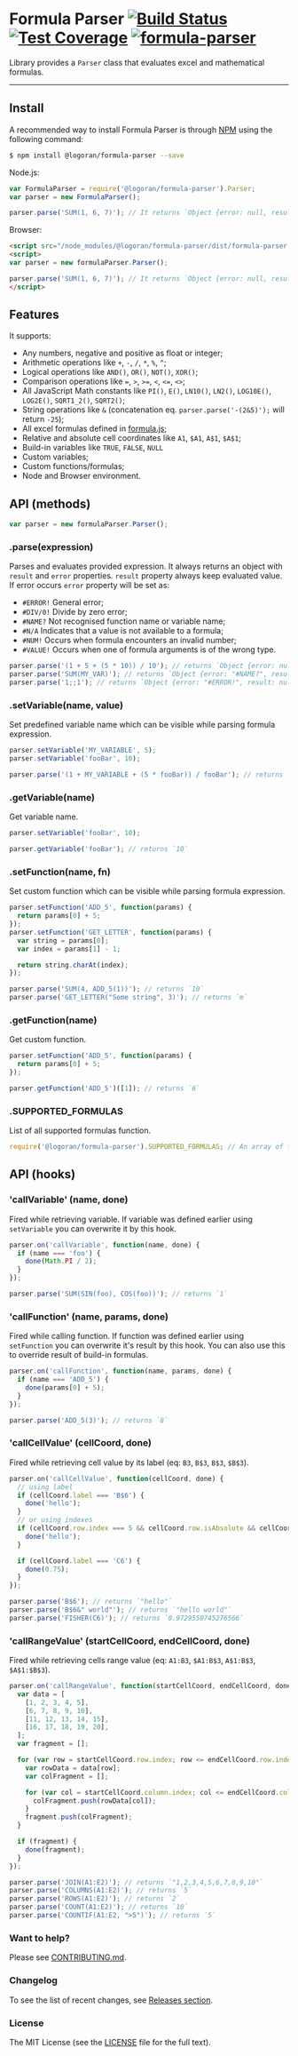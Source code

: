 Formula Parser [![Build Status](https://travis-ci.org/yujunlong2000/formula-parser.png?branch=master)](https://travis-ci.org/yujunlong2000/formula-parser) [![Test Coverage](https://codeclimate.com/github/yujunlong2000/formula-parser/badges/coverage.svg)](https://codeclimate.com/github/yujunlong2000/formula-parser/coverage) [![formula-parser](https://img.shields.io/npm/v/formula-parser.svg)](https://www.npmjs.com/package/@logoran/formula-parser)
==========
Library provides a `Parser` class that evaluates excel and mathematical formulas.

- - -

## Install

A recommended way to install Formula Parser is through [NPM](https://www.npmjs.com/) using the following command:

```sh
$ npm install @logoran/formula-parser --save
```

Node.js:
```js
var FormulaParser = require('@logoran/formula-parser').Parser;
var parser = new FormulaParser();

parser.parse('SUM(1, 6, 7)'); // It returns `Object {error: null, result: 14}`
```

Browser:
```html
<script src="/node_modules/@logoran/formula-parser/dist/formula-parser.min.js"></script>
<script>
var parser = new formulaParser.Parser();

parser.parse('SUM(1, 6, 7)'); // It returns `Object {error: null, result: 14}`
</script>
```
## Features

It supports:

 * Any numbers, negative and positive as float or integer;
 * Arithmetic operations like `+`, `-`, `/`, `*`, `%`, `^`;
 * Logical operations like `AND()`, `OR()`, `NOT()`, `XOR()`;
 * Comparison operations like `=`, `>`, `>=`, `<`, `<=`, `<>`;
 * All JavaScript Math constants like `PI()`, `E()`, `LN10()`, `LN2()`, `LOG10E()`, `LOG2E()`, `SQRT1_2()`, `SQRT2()`;
 * String operations like `&` (concatenation eq. `parser.parse('-(2&5)');` will return `-25`);
 * All excel formulas defined in [formula.js](https://github.com/yujunlong2000/formula.js);
 * Relative and absolute cell coordinates like `A1`, `$A1`, `A$1`, `$A$1`;
 * Build-in variables like `TRUE`, `FALSE`, `NULL`
 * Custom variables;
 * Custom functions/formulas;
 * Node and Browser environment.

## API (methods)

```js
var parser = new formulaParser.Parser();
```

### .parse(expression)

Parses and evaluates provided expression. It always returns an object with `result` and `error` properties. `result` property
always keep evaluated value. If error occurs `error` property will be set as:
 * `#ERROR!` General error;
 * `#DIV/0!` Divide by zero error;
 * `#NAME?` Not recognised function name or variable name;
 * `#N/A` Indicates that a value is not available to a formula;
 * `#NUM!` Occurs when formula encounters an invalid number;
 * `#VALUE!` Occurs when one of formula arguments is of the wrong type.

```js
parser.parse('(1 + 5 + (5 * 10)) / 10'); // returns `Object {error: null, result: 5.6}`
parser.parse('SUM(MY_VAR)'); // returns `Object {error: "#NAME?", result: null}`
parser.parse('1;;1'); // returns `Object {error: "#ERROR!", result: null}`
```

### .setVariable(name, value)

Set predefined variable name which can be visible while parsing formula expression.

```js
parser.setVariable('MY_VARIABLE', 5);
parser.setVariable('fooBar', 10);

parser.parse('(1 + MY_VARIABLE + (5 * fooBar)) / fooBar'); // returns `5.6`
```

### .getVariable(name)

Get variable name.

```js
parser.setVariable('fooBar', 10);

parser.getVariable('fooBar'); // returns `10`
```

### .setFunction(name, fn)

Set custom function which can be visible while parsing formula expression.

```js
parser.setFunction('ADD_5', function(params) {
  return params[0] + 5;
});
parser.setFunction('GET_LETTER', function(params) {
  var string = params[0];
  var index = params[1] - 1;

  return string.charAt(index);
});

parser.parse('SUM(4, ADD_5(1))'); // returns `10`
parser.parse('GET_LETTER("Some string", 3)'); // returns `m`
```

### .getFunction(name)

Get custom function.

```js
parser.setFunction('ADD_5', function(params) {
  return params[0] + 5;
});

parser.getFunction('ADD_5')([1]); // returns `6`
```

### .SUPPORTED_FORMULAS

List of all supported formulas function.

```js
require('@logoran/formula-parser').SUPPORTED_FORMULAS; // An array of formula names
```

## API (hooks)

### 'callVariable' (name, done)

Fired while retrieving variable. If variable was defined earlier using `setVariable` you can overwrite it by this hook.

```js
parser.on('callVariable', function(name, done) {
  if (name === 'foo') {
    done(Math.PI / 2);
  }
});

parser.parse('SUM(SIN(foo), COS(foo))'); // returns `1`
```

### 'callFunction' (name, params, done)

Fired while calling function. If function was defined earlier using `setFunction` you can overwrite it's result by this hook.
You can also use this to override result of build-in formulas.

```js
parser.on('callFunction', function(name, params, done) {
  if (name === 'ADD_5') {
    done(params[0] + 5);
  }
});

parser.parse('ADD_5(3)'); // returns `8`
```

### 'callCellValue' (cellCoord, done)

Fired while retrieving cell value by its label (eq: `B3`, `B$3`, `B$3`, `$B$3`).

```js
parser.on('callCellValue', function(cellCoord, done) {
  // using label
  if (cellCoord.label === 'B$6') {
    done('hello');
  }
  // or using indexes
  if (cellCoord.row.index === 5 && cellCoord.row.isAbsolute && cellCoord.column.index === 1 && !cellCoord.column.isAbsolute) {
    done('hello');
  }

  if (cellCoord.label === 'C6') {
    done(0.75);
  }
});

parser.parse('B$6'); // returns `"hello"`
parser.parse('B$6&" world"'); // returns `"hello world"`
parser.parse('FISHER(C6)'); // returns `0.9729550745276566`
```

### 'callRangeValue' (startCellCoord, endCellCoord, done)

Fired while retrieving cells range value (eq: `A1:B3`, `$A1:B$3`, `A$1:B$3`, `$A$1:$B$3`).

```js
parser.on('callRangeValue', function(startCellCoord, endCellCoord, done) {
  var data = [
    [1, 2, 3, 4, 5],
    [6, 7, 8, 9, 10],
    [11, 12, 13, 14, 15],
    [16, 17, 18, 19, 20],
  ];
  var fragment = [];

  for (var row = startCellCoord.row.index; row <= endCellCoord.row.index; row++) {
    var rowData = data[row];
    var colFragment = [];

    for (var col = startCellCoord.column.index; col <= endCellCoord.column.index; col++) {
      colFragment.push(rowData[col]);
    }
    fragment.push(colFragment);
  }

  if (fragment) {
    done(fragment);
  }
});

parser.parse('JOIN(A1:E2)'); // returns `"1,2,3,4,5,6,7,8,9,10"`
parser.parse('COLUMNS(A1:E2)'); // returns `5`
parser.parse('ROWS(A1:E2)'); // returns `2`
parser.parse('COUNT(A1:E2)'); // returns `10`
parser.parse('COUNTIF(A1:E2, ">5")'); // returns `5`
```

### Want to help?

Please see [CONTRIBUTING.md](CONTRIBUTING.md).

### Changelog

To see the list of recent changes, see [Releases section](https://github.com/yujunlong2000/formula-parser/releases).

### License

The MIT License (see the [LICENSE](https://github.com/yujunlong2000/formula-parser/blob/master/LICENSE) file for the full text).
